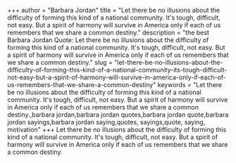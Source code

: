 +++
author = "Barbara Jordan"
title = "Let there be no illusions about the difficulty of forming this kind of a national community. It's tough, difficult, not easy. But a spirit of harmony will survive in America only if each of us remembers that we share a common destiny."
description = "the best Barbara Jordan Quote: Let there be no illusions about the difficulty of forming this kind of a national community. It's tough, difficult, not easy. But a spirit of harmony will survive in America only if each of us remembers that we share a common destiny."
slug = "let-there-be-no-illusions-about-the-difficulty-of-forming-this-kind-of-a-national-community-its-tough-difficult-not-easy-but-a-spirit-of-harmony-will-survive-in-america-only-if-each-of-us-remembers-that-we-share-a-common-destiny"
keywords = "Let there be no illusions about the difficulty of forming this kind of a national community. It's tough, difficult, not easy. But a spirit of harmony will survive in America only if each of us remembers that we share a common destiny.,barbara jordan,barbara jordan quotes,barbara jordan quote,barbara jordan sayings,barbara jordan saying,quotes, sayings,quote, saying, motivation"
+++
Let there be no illusions about the difficulty of forming this kind of a national community. It's tough, difficult, not easy. But a spirit of harmony will survive in America only if each of us remembers that we share a common destiny.
